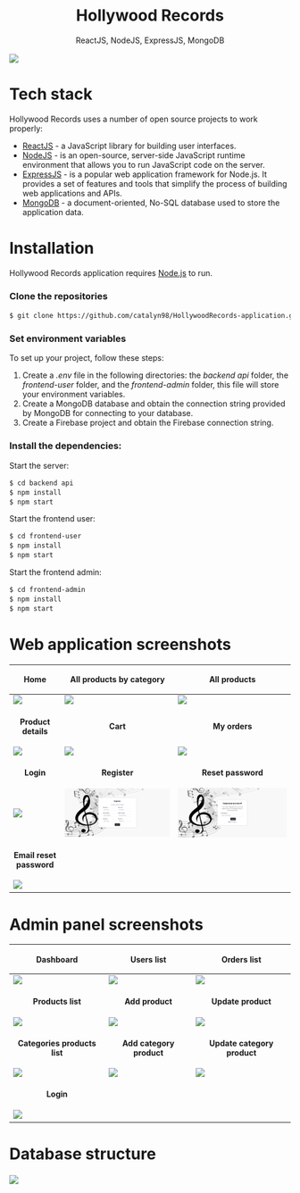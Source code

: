 <h1 align="center">
  Hollywood Records
</h1>
<p align="center">
  ReactJS, NodeJS, ExpressJS, MongoDB
</p>

<img align="center" src="https://firebasestorage.googleapis.com/v0/b/licenseproject-c2773.appspot.com/o/mern.png?alt=media&token=3ec9ebdd-6476-4ae2-b172-7fcb635c072d" />

# Tech stack
Hollywood Records uses a number of open source projects to work properly:
* [ReactJS](https://reactjs.org/) - a JavaScript library for building user interfaces.
* [NodeJS](https://nodejs.org/) - is an open-source, server-side JavaScript runtime environment that allows you to run JavaScript code on the server.
* [ExpressJS](https://expressjs.com/) - is a popular web application framework for Node.js. It provides a set of features and tools that simplify the process of building web applications and APIs.
* [MongoDB](https://www.mongodb.com/) - a document-oriented, No-SQL database used to store the application data.

# Installation
Hollywood Records application requires [Node.js](https://nodejs.org/) to run.

### Clone the repositories
```sh
$ git clone https://github.com/catalyn98/HollywoodRecords-application.git
```

### Set environment variables 
To set up your project, follow these steps:
1. Create a *.env* file in the following directories: the *backend api* folder, the *frontend-user* folder, and the *frontend-admin* folder, this file will store your environment variables.
2. Create a MongoDB database and obtain the connection string provided by MongoDB for connecting to your database.
3. Create a Firebase project and obtain the Firebase connection string.

### Install the dependencies:
Start the server:
```sh
$ cd backend api
$ npm install 
$ npm start 
```

Start the frontend user:
```sh
$ cd frontend-user
$ npm install 
$ npm start 
```

Start the frontend admin:
```sh
$ cd frontend-admin
$ npm install 
$ npm start 
```

# Web application screenshots 
| <p align="center">**Home**</p> | <p align="center">**All products by category**</p> | <p align="center">**All products**</p> |
| ------------ | ------------ | ------------ |
| <img src="https://github.com/catalyn98/hollywood-records/blob/main/screenshoots%20app/User/1.Home.png" />  |  <img src="https://github.com/catalyn98/hollywood-records/blob/main/screenshoots%20app/User/2.All%20products%20by%20category.png" /> | <img src="https://github.com/catalyn98/hollywood-records/blob/main/screenshoots%20app/User/3.All%20products.png" /> |
| <p align="center">**Product details**</p> | <p align="center">**Cart**</p> | <p align="center">**My orders**</p> |
| <img src="https://github.com/catalyn98/hollywood-records/blob/main/screenshoots%20app/User/4.Product%20details.png" /> | <img src="https://github.com/catalyn98/hollywood-records/blob/main/screenshoots%20app/User/5.Cart.png" /> | <img src="https://github.com/catalyn98/hollywood-records/blob/main/screenshoots%20app/User/6.My%20orders.png" /> |
| <p align="center">**Login**</p> | <p align="center">**Register**</p> | <p align="center">**Reset password**</p> |
| <img src="https://github.com/catalyn98/hollywood-records/blob/main/screenshoots%20app/User/7.Login.png" /> | <img src="https://github.com/catalyn98/HollywoodRecords-application/blob/main/screenshoots%20app/User/8.Register.png" /> | <img src="https://github.com/catalyn98/HollywoodRecords-application/blob/main/screenshoots%20app/User/9.Reset%20password.png" /> |
| <p align="center">**Email reset password**</p> | | |
| <img src="https://github.com/catalyn98/hollywood-records/blob/main/screenshoots%20app/User/10.Email%20reset%20password.png" /> | | |

# Admin panel screenshots
| <p align="center">**Dashboard**</p> | <p align="center">**Users list**</p> | <p align="center">**Orders list**</p> |
| ------------ | ------------ | ------------ |
| <img src="https://github.com/catalyn98/hollywood-records/blob/main/screenshoots%20app/Admin/1.Dashboard.png" /> |  <img src="https://github.com/catalyn98/hollywood-records/blob/main/screenshoots%20app/Admin/2.Users%20list.png" /> | <img src="https://github.com/catalyn98/hollywood-records/blob/main/screenshoots%20app/Admin/3.Orders%20list.png" /> |
| <p align="center">**Products list**</p> | <p align="center">**Add product**</p> | <p align="center">**Update product**</p> |
| <img src="https://github.com/catalyn98/hollywood-records/blob/main/screenshoots%20app/Admin/4.Products%20list.png" /> | <img src="https://github.com/catalyn98/hollywood-records/blob/main/screenshoots%20app/Admin/5.Add%20product.png" /> | <img src="https://github.com/catalyn98/hollywood-records/blob/main/screenshoots%20app/Admin/6.Update%20product.png" /> |
| <p align="center">**Categories products list**</p> | <p align="center">**Add category product**</p> | <p align="center">**Update category product**</p> |
| <img src="https://github.com/catalyn98/hollywood-records/blob/main/screenshoots%20app/Admin/7.Categories%20products list.png" /> | <img src="https://github.com/catalyn98/hollywood-records/blob/main/screenshoots%20app/Admin/8.Add%20category%20product.png" /> | <img src="https://github.com/catalyn98/hollywood-records/blob/main/screenshoots%20app/Admin/9.Update%20category%20product.png" /> |
| <p align="center">**Login**</p> | | |
| <img src="https://github.com/catalyn98/hollywood-records/blob/main/screenshoots%20app/Admin/10.Login.png" /> | | |

# Database structure
<img align="center" src="https://github.com/catalyn98/hollywood-records/blob/main/screenshoots%20app/Database/1.Structure%20of%20database.png" />
